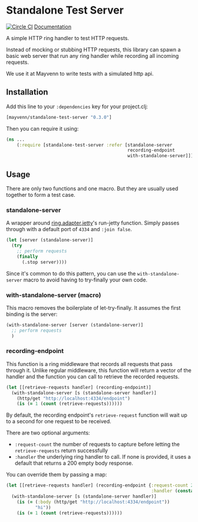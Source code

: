 # Standalone Test Server

[![Circle CI](https://circleci.com/gh/Mayvenn/standalone-test-server.svg?style=svg&circle-token=599f432978d381e2614f42ed892267b45dde78d9)](https://circleci.com/gh/Mayvenn/standalone-test-server) [Documentation](http://mayvenn.github.io/standalone-test-server/)

A simple HTTP ring handler to test HTTP requests.

Instead of mocking or stubbing HTTP requests, this library can spawn a basic web server
that run any ring handler while recording all incoming requests.

We use it at Mayvenn to write tests with a simulated http api.

## Installation

Add this line to your `:dependencies` key for your project.clj:

```clj
[mayvenn/standalone-test-server "0.3.0"]
```

Then you can require it using:

```clj
(ns ...
    (:require [standalone-test-server :refer [standalone-server
                                              recording-endpoint
                                              with-standalone-server]]))
```

## Usage

There are only two functions and one macro. But they are usually used together to form a test case.


### standalone-server

A wrapper around [ring.adapter.jetty](https://github.com/ring-clojure/ring/tree/master/ring-jetty-adapter)'s
run-jetty function. Simply passes through with a default port of `4334` and `:join false`.

```clj
(let [server (standalone-server)]
  (try
    ;; perform requests
    (finally
      (.stop server))))
```

Since it's common to do this pattern, you can use the `with-standalone-server` macro to avoid having to
try-finally your own code.

### with-standalone-server (macro)

This macro removes the boilerplate of let-try-finally. It assumes the first binding is the server:

```clj
(with-standalone-server [server (standalone-server)]
  ;; perform requests
  )
```


### recording-endpoint

This function is a ring middleware that records all requests that pass through it.
Unlike regular middleware, this function will return a vector of the handler and
the function you can call to retrieve the recorded requests.

```clj
(let [[retrieve-requests handler] (recording-endpoint)]
  (with-standalone-server [s (standalone-server handler)]
    (http/get "http://localhost:4334/endpoint")
    (is (= 1 (count (retrieve-requests))))))
```

By default, the recording endpoint's `retrieve-request` function will wait up to a
second for one request to be received.

There are two optional arguments:

- `:request-count` the number of requests to capture before letting the `retrieve-requests` return successfully
- `:handler` the underlying ring handler to call. If none is provided, it uses a default that returns a 200 empty body response.

You can override them by passing a map:

```clj
(let [[retrieve-requests handler] (recording-endpoint {:request-count 2
                                                       :handler (constantly {:status 201, :body "hi"})})]
  (with-standalone-server [s (standalone-server handler)]
    (is (= (:body (http/get "http://localhost:4334/endpoint"))
           "hi"))
    (is (= 1 (count (retrieve-requests))))))
```
